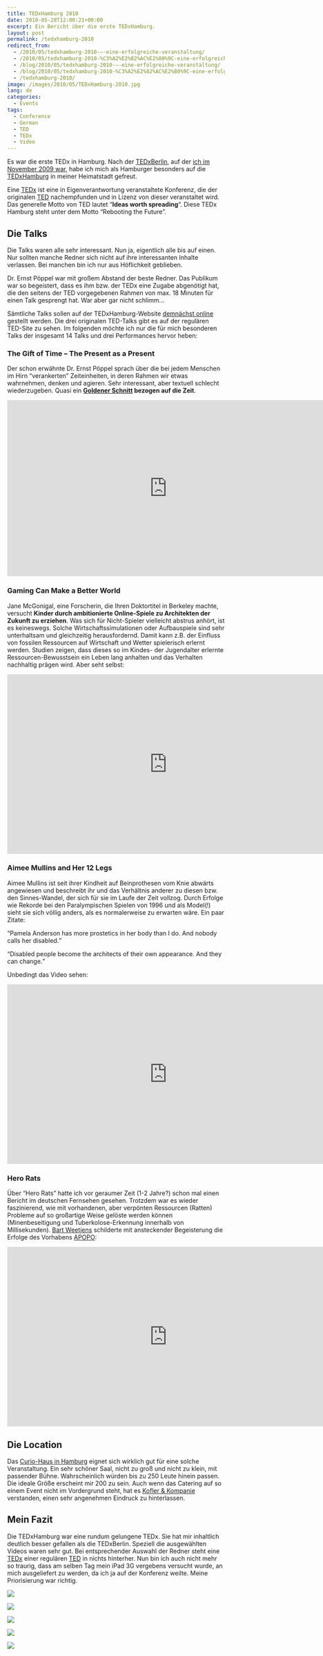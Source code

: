 ```yaml
---
title: TEDxHamburg 2010
date: 2010-05-28T12:00:21+00:00
excerpt: Ein Bericht über die erste TEDxHamburg.
layout: post
permalink: /tedxhamburg-2010
redirect_from:
  - /2010/05/tedxhamburg-2010-–-eine-erfolgreiche-veranstaltung/
  - /2010/05/tedxhamburg-2010-%C3%A2%E2%82%AC%E2%80%9C-eine-erfolgreiche-veranstaltung/
  - /blog/2010/05/tedxhamburg-2010-–-eine-erfolgreiche-veranstaltung/
  - /blog/2010/05/tedxhamburg-2010-%C3%A2%E2%82%AC%E2%80%9C-eine-erfolgreiche-veranstaltung/
  - /tedxhamburg-2010/
image: /images/2010/05/TEDxHamburg-2010.jpg
lang: de
categories:
  - Events
tags:
  - Conference
  - German
  - TED
  - TEDx
  - Video
---
```

Es war die erste TEDx in Hamburg. Nach der [TEDxBerlin](http://www.tedxberlin.de/), auf der [ich im November 2009 war](/tedxberlin/), habe ich mich als Hamburger besonders auf die [TEDxHamburg](http://www.tedxhamburg.de/) in meiner Heimatstadt gefreut.

Eine [TEDx](https://www.ted.com/about/programs-initiatives/tedx-program) ist eine in Eigenverantwortung veranstaltete Konferenz, die der originalen [TED](https://www.ted.com/about/our-organization) nachempfunden und in Lizenz von dieser veranstaltet wird. Das generelle Motto von TED lautet “**Ideas worth spreading**“. Diese TEDx Hamburg steht unter dem Motto “Rebooting the Future”.

## Die Talks

Die Talks waren alle sehr interessant. Nun ja, eigentlich alle bis auf einen. Nur sollten manche Redner sich nicht auf ihre interessanten Inhalte verlassen. Bei manchen bin ich nur aus Höflichkeit geblieben.

Dr. Ernst Pöppel war mit großem Abstand der beste Redner. Das Publikum war so begeistert, dass es ihm bzw. der TEDx eine Zugabe abgenötigt hat, die den seitens der TED vorgegebenen Rahmen von max. 18 Minuten für einen Talk gesprengt hat. War aber gar nicht schlimm…

Sämtliche Talks sollen auf der TEDxHamburg-Website [demnächst online](http://www.tedxhamburg.de/the-talks-of-tedxhamburg-2010-rebooting-the-future) gestellt werden. Die drei originalen TED-Talks gibt es auf der regulären TED-Site zu sehen. Im folgenden möchte ich nur die für mich besonderen Talks der insgesamt 14 Talks und drei Performances hervor heben:

### The Gift of Time – The Present as a Present

Der schon erwähnte Dr. Ernst Pöppel sprach über die bei jedem Menschen im Hirn “verankerten” Zeiteinheiten, in deren Rahmen wir etwas wahrnehmen, denken und agieren. Sehr interessant, aber textuell schlecht wiederzugeben. Quasi ein **[Goldener Schnitt](https://de.wikipedia.org/wiki/Goldener_Schnitt) bezogen auf die Zeit**.

<iframe src="https://www.youtube-nocookie.com/embed/bzQaIhdprls" width="740" height="408" frameborder="0" allowfullscreen="allowfullscreen"></iframe>

### Gaming Can Make a Better World

Jane McGonigal, eine Forscherin, die Ihren Doktortitel in Berkeley machte, versucht **Kinder durch ambitionierte Online-Spiele zu Architekten der Zukunft zu erziehen**. Was sich für Nicht-Spieler vielleicht abstrus anhört, ist es keineswegs. Solche Wirtschaftssimulationen oder Aufbauspiele sind sehr unterhaltsam und gleichzeitig herausfordernd. Damit kann z.B. der Einfluss von fossilen Ressourcen auf Wirtschaft und Wetter spielerisch erlernt werden. Studien zeigen, dass dieses so im Kindes- der Jugendalter erlernte Ressourcen-Bewusstsein ein Leben lang anhalten und das Verhalten nachhaltig prägen wird. Aber seht selbst:

<iframe src="https://embed.ted.com/talks/jane_mcgonigal_gaming_can_make_a_better_world" width="740" height="416" frameborder="0" scrolling="no" allowfullscreen="allowfullscreen"></iframe>

### Aimee Mullins and Her 12 Legs

Aimee Mullins ist seit ihrer Kindheit auf Beinprothesen vom Knie abwärts angewiesen und beschreibt ihr und das Verhältnis anderer zu diesen bzw. den Sinnes-Wandel, der sich für sie im Laufe der Zeit vollzog. Durch Erfolge wie Rekorde bei den Paralympischen Spielen von 1996 und als Model(!) sieht sie sich völlig anders, als es normalerweise zu erwarten wäre. Ein paar Zitate:

<q>Pamela Anderson has more prostetics in her body than I do. And nobody calls her disabled.</q>

<q>Disabled people become the architects of their own appearance. And they can change.</q>

Unbedingt das Video sehen:

<iframe src="https://embed.ted.com/talks/aimee_mullins_prosthetic_aesthetics" width="740" height="416" frameborder="0" scrolling="no" allowfullscreen="allowfullscreen"></iframe>

### Hero Rats

Über “Hero Rats” hatte ich vor geraumer Zeit (1-2 Jahre?) schon mal einen Bericht im deutschen Fernsehen gesehen. Trotzdem war es wieder faszinierend, wie mit vorhandenen, aber verpönten Ressourcen (Ratten) Probleme auf so großartige Weise gelöste werden können (Minenbeseitigung und Tuberkolose-Erkennung innerhalb von Millisekunden). [Bart Weetjens](https://www.ted.com/talks/bart_weetjens_how_i_taught_rats_to_sniff_out_land_mines) schilderte mit ansteckender Begeisterung die Erfolge des Vorhabens [APOPO](https://www.apopo.org/de/):

<iframe src="https://embed.ted.com/talks/bart_weetjens_how_i_taught_rats_to_sniff_out_land_mines" width="740" height="416" frameborder="0" scrolling="no" allowfullscreen="allowfullscreen"></iframe>

## Die Location

Das [Curio-Haus in Hamburg](https://de.wikipedia.org/wiki/Curiohaus) eignet sich wirklich gut für eine solche Veranstaltung. Ein sehr schöner Saal, nicht zu groß und nicht zu klein, mit passender Bühne. Wahrscheinlich würden bis zu 250 Leute hinein passen. Die ideale Größe erscheint mir 200 zu sein. Auch wenn das Catering auf so einem Event nicht im Vordergrund steht, hat es [Kofler & Kompanie](https://www.koflerkompanie.com/) verstanden, einen sehr angenehmen Eindruck zu hinterlassen.

## Mein Fazit

Die TEDxHamburg war eine rundum gelungene TEDx. Sie hat mir inhaltlich deutlich besser gefallen als die TEDxBerlin. Speziell die ausgewählten Videos waren sehr gut. Bei entsprechender Auswahl der Redner steht eine [TEDx](https://www.ted.com/about/programs-initiatives/tedx-program) einer regulären [TED](https://www.ted.com/about/our-organization) in nichts hinterher. Nun bin ich auch nicht mehr so traurig, dass am selben Tag mein iPad 3G vergebens versucht wurde, an mich ausgeliefert zu werden, da ich ja auf der Konferenz weilte. Meine Priorisierung war richtig.

![](https://michaelnordmeyer.com/images/2010/05/TEDxHamburg-2010-01.jpg)

![](https://michaelnordmeyer.com/images/2010/05/TEDxHamburg-2010-02.jpg)

![](https://michaelnordmeyer.com/images/2010/05/TEDxHamburg-2010-03.jpg)

![](https://michaelnordmeyer.com/images/2010/05/TEDxHamburg-2010-04.jpg)

![](https://michaelnordmeyer.com/images/2010/05/TEDxHamburg-2010-05.jpg)